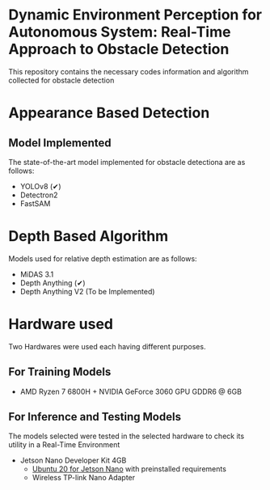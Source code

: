 # Dynamic Environment Perception for Autonomous System: Real-Time Approach to Obstacle Detection
This repository contains the necessary codes information and algorithm collected for obstacle detection


# Appearance Based Detection
## Model Implemented
The state-of-the-art model implemented for obstacle detectiona are as follows:  
- YOLOv8 (✔)
- Detectron2
- FastSAM


# Depth Based Algorithm
Models used for relative depth estimation are as follows:
- MiDAS 3.1
- Depth Anything (✔)
- Depth Anything V2 (To be Implemented)


# Hardware used
Two Hardwares were used each having different purposes.

## For Training Models
-  AMD Ryzen 7 6800H + NVIDIA GeForce 3060 GPU GDDR6 @ 6GB

## For Inference and Testing Models 
The models selected were tested in the selected hardware to check its utility in a Real-Time Environment
- Jetson Nano Developer Kit 4GB
  - [Ubuntu 20 for Jetson Nano](https://github.com/Qengineering/Jetson-Nano-Ubuntu-20-image) with preinstalled requirements
  - Wireless TP-link Nano Adapter
 
  
